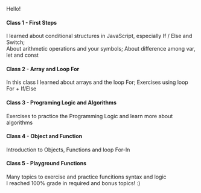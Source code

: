 Hello!

#### Class 1 - First Steps
I learned about conditional structures in JavaScript, especially If / Else and Switch;  
About arithmetic operations and your symbols; About difference among var, let and const

#### Class 2 - Array and Loop For
In this class I learned about arrays and the loop For; Exercises using loop For + If/Else

#### Class 3 - Programing Logic and Algorithms
Exercises to practice the Programming Logic and learn more about algorithms

#### Class 4 - Object and Function
Introduction to Objects, Functions and loop For-In

#### Class 5 - Playground Functions
Many topics to exercise and practice funcitions syntax and logic  
I reached 100% grade in required and bonus topics! :)
